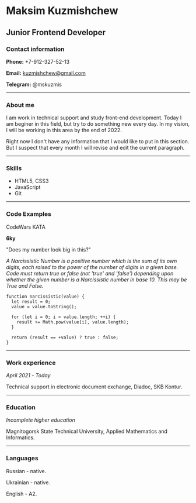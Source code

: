 
# **Maksim Kuzmishchew**

## **Junior Frontend Developer**

### **Contact information**

**Phone:** +7-912-327-52-13

**Email:** kuzmishchew@gmail.com

**Telegram:** @mskuzmis

*****

### **About me**

I am work in technical support and study front-end development. Today I am beginer in this field, but try to do something new every day.
In my vision, I will be working in this area by the end of 2022. 

Right now I don't have any information that I would like to put in this section. But I suspect that every month I will revise and edit the current paragraph.

*****

### **Skills**

* HTML5, CSS3
* JavaScript
* Git

*****

### **Code Examples**

CodeWars KATA 

**6ky**

"Does my number look big in this?"

*A Narcissistic Number is a positive number which is the sum of its own digits, each raised to the power of the number of digits in a given base. Code must return true or false (not 'true' and 'false') depending upon whether the given number is a Narcissistic number in base 10. This may be True and False.*

```
function narcissistic(value) {
  let result = 0;
  value = value.toString();
  
  for (let i = 0; i < value.length; ++i) {
    result += Math.pow(value[i], value.length);
  }

  return (result == +value) ? true : false;
}
```

*****

### **Work experience**

*April 2021 - Today* 

Technical support in electronic document exchange, Diadoc, SKB Kontur.

*****

### **Education**

*Incomplete higher education*

Magnitogorsk State Technical University, Applied Mathematics and Informatics.

*****

### **Languages**

Russian - native.

Ukrainian - native.

English - A2. 